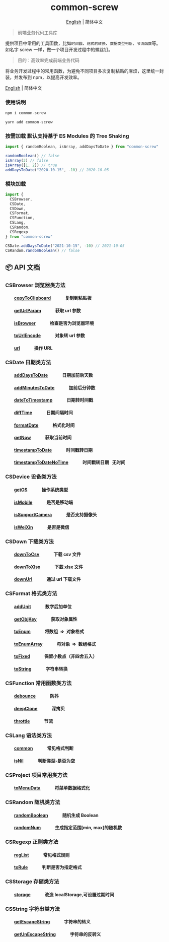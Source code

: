  <h1 align="center">common-screw</h1>
<div align="center">

[English](./README.md) | 简体中文

</div>

> 前端业务代码工具库

提供项目中常用的工具函数，比如`时间戳`、`格式的转换`、`数据类型判断`、`节流函数`等。如名字 screw 一样，做一个项目开发过程中的螺丝钉。

> 目的：高效率完成前端业务代码

将业务开发过程中的常用函数，为避免不同项目多次复制粘贴的麻烦，这里统一封装，并发布到 npm，以提高开发效率。

[English](./README.md) | 简体中文

### 使用说明

```js
npm i common-screw

```

```js
yarn add common-screw

```

### 按需加载 默认支持基于 ES Modules 的 Tree Shaking

```js
import { randomBoolean, isArray, addDaysToDate } from "common-screw"

randomBoolean() // false
isArray(3) // false
isArray([1, 2]) // true
addDaysToDate("2020-10-15", -10) // 2020-10-05
```

### 模块加载

```js
import {
  CSBrowser,
  CSDate,
  CSDown,
  CSFormat,
  CSFunction,
  CSLang,
  CSRandom,
  CSRegexp
} from "common-screw"

CSDate.addDaysToDate("2021-10-15", -10) // 2021-10-05
CSRandom.randomBoolean() // false
```

## :package: API 文档

### CSBrowser 浏览器类方法

#### &emsp;&emsp;[copyToClipboard](https://github.com/JainaXiong/common-screw/blob/main/src/browser/copyToClipboard.ts) &emsp;&emsp;&emsp;复制到粘贴板

#### &emsp;&emsp;[getUrlParam](https://github.com/JainaXiong/common-screw/blob/main/src/browser/getUrlParam.ts) &emsp;&emsp;&emsp;获取 url 参数

#### &emsp;&emsp;[isBrowser](https://github.com/JainaXiong/common-screw/blob/main/src/browser/isBrowser.ts) &emsp;&emsp;&emsp;检查是否为浏览器环境

#### &emsp;&emsp;[toUrlEncode](https://github.com/JainaXiong/common-screw/blob/main/src/browser/toUrlEncode.ts) &emsp;&emsp;&emsp;对象转 url 参数

#### &emsp;&emsp;[url](https://github.com/JainaXiong/common-screw/blob/main/src/browser/url.ts) &emsp;&emsp;&emsp;操作 URL

### CSDate 日期类方法

#### &emsp;&emsp;[addDaysToDate](https://github.com/JainaXiong/common-screw/blob/main/src/date/addDaysToDate.ts) &emsp;&emsp;&emsp;日期加前后天数

#### &emsp;&emsp;[addMinutesToDate](https://github.com/JainaXiong/common-screw/blob/main/src/date/addMinutesToDate.ts) &emsp;&emsp;&emsp;加前后分钟数

#### &emsp;&emsp;[dateToTimestamp](https://github.com/JainaXiong/common-screw/blob/main/src/date/dateToTimestamp.ts) &emsp;&emsp;&emsp;日期转时间戳

#### &emsp;&emsp;[diffTime](https://github.com/JainaXiong/common-screw/blob/main/src/date/diffTime.ts) &emsp;&emsp;&emsp;日期间隔时间

#### &emsp;&emsp;[formatDate](https://github.com/JainaXiong/common-screw/blob/main/src/date/formatDate.ts) &emsp;&emsp;&emsp;格式化时间

#### &emsp;&emsp;[getNow](https://github.com/JainaXiong/common-screw/blob/main/src/date/getNow.ts) &emsp;&emsp;&emsp;获取当前时间

#### &emsp;&emsp;[timestampToDate](https://github.com/JainaXiong/common-screw/blob/main/src/date/timestampToDate.ts) &emsp;&emsp;&emsp;时间戳转日期

#### &emsp;&emsp;[timestampToDateNoTime](https://github.com/JainaXiong/common-screw/blob/main/src/date/timestampToDateNoTime.ts) &emsp;&emsp;&emsp;时间戳转日期   无时间  

### CSDevice 设备类方法

#### &emsp;&emsp;[getOS](https://github.com/JainaXiong/common-screw/blob/main/src/device/getOS.ts) &emsp;&emsp;&emsp;操作系统类型

#### &emsp;&emsp;[isMobile](https://github.com/JainaXiong/common-screw/blob/main/src/device/isMobile.ts) &emsp;&emsp;&emsp;是否是移动端

#### &emsp;&emsp;[isSupportCamera](https://github.com/JainaXiong/common-screw/blob/main/src/device/isSupportCamera.ts) &emsp;&emsp;&emsp;是否支持摄像头

#### &emsp;&emsp;[isWeiXin](https://github.com/JainaXiong/common-screw/blob/main/src/device/isWeiXin.ts) &emsp;&emsp;&emsp;是否是微信

### CSDown 下载类方法

#### &emsp;&emsp;[downToCsv](https://github.com/JainaXiong/common-screw/blob/main/src/down/downToCsv.ts) &emsp;&emsp;&emsp;下载 csv 文件

#### &emsp;&emsp;[downToXlsx](https://github.com/JainaXiong/common-screw/blob/main/src/down/downToXlsx.ts) &emsp;&emsp;&emsp;下载 xlsx 文件

#### &emsp;&emsp;[downUrl](https://github.com/JainaXiong/common-screw/blob/main/src/down/downUrl.ts) &emsp;&emsp;&emsp;通过 url 下载文件

### CSFormat 格式类方法

#### &emsp;&emsp;[addUnit](https://github.com/JainaXiong/common-screw/blob/main/src/format/addUnit.ts) &emsp;&emsp;&emsp;数字后加单位

#### &emsp;&emsp;[getObjKey](https://github.com/JainaXiong/common-screw/blob/main/src/format/getObjKey.ts) &emsp;&emsp;&emsp;获取对象属性

#### &emsp;&emsp;[toEnum](https://github.com/JainaXiong/common-screw/blob/main/src/format/toEnum.ts) &emsp;&emsp;&emsp;将数组  =>  对象格式

#### &emsp;&emsp;[toEnumArray](https://github.com/JainaXiong/common-screw/blob/main/src/format/toEnumArray.ts) &emsp;&emsp;&emsp;将对象  =>  数组格式

#### &emsp;&emsp;[toFixed](https://github.com/JainaXiong/common-screw/blob/main/src/format/toFixed.ts) &emsp;&emsp;&emsp;保留小数点（非四舍五入）

#### &emsp;&emsp;[toString](https://github.com/JainaXiong/common-screw/blob/main/src/format/toString.ts) &emsp;&emsp;&emsp;字符串转换

### CSFunction 常用函数类方法

#### &emsp;&emsp;[debounce](https://github.com/JainaXiong/common-screw/blob/main/src/function/debounce.ts) &emsp;&emsp;&emsp;防抖

#### &emsp;&emsp;[deepClone](https://github.com/JainaXiong/common-screw/blob/main/src/function/deepClone.ts) &emsp;&emsp;&emsp;深拷贝

#### &emsp;&emsp;[throttle](https://github.com/JainaXiong/common-screw/blob/main/src/function/throttle.ts) &emsp;&emsp;&emsp;节流

### CSLang 语法类方法

#### &emsp;&emsp;[common](https://github.com/JainaXiong/common-screw/blob/main/src/lang/common.ts) &emsp;&emsp;&emsp;常见格式判断

#### &emsp;&emsp;[isNil](https://github.com/JainaXiong/common-screw/blob/main/src/lang/isNil.ts) &emsp;&emsp;&emsp;判断类型-是否为空

### CSProject 项目常用类方法

#### &emsp;&emsp;[toMenuData](https://github.com/JainaXiong/common-screw/blob/main/src/project/toMenuData.ts) &emsp;&emsp;&emsp;将菜单数据格式化

### CSRandom 随机类方法

#### &emsp;&emsp;[randomBoolean](https://github.com/JainaXiong/common-screw/blob/main/src/random/randomBoolean.ts) &emsp;&emsp;&emsp;随机生成 Boolean

#### &emsp;&emsp;[randomNum](https://github.com/JainaXiong/common-screw/blob/main/src/random/randomNum.ts) &emsp;&emsp;&emsp;生成指定范围[min, max]的随机数

### CSRegexp 正则类方法

#### &emsp;&emsp;[regList](https://github.com/JainaXiong/common-screw/blob/main/src/regexp/regList.ts) &emsp;&emsp;&emsp;常见格式规则

#### &emsp;&emsp;[toRule](https://github.com/JainaXiong/common-screw/blob/main/src/regexp/toRule.ts) &emsp;&emsp;&emsp;判断是否为指定格式

### CSStorage 存储类方法

#### &emsp;&emsp;[storage](https://github.com/JainaXiong/common-screw/blob/main/src/storage/storage.ts) &emsp;&emsp;&emsp;改造 localStorage,可设置过期时间

### CSString 字符串类方法

#### &emsp;&emsp;[getEscapeString](https://github.com/JainaXiong/common-screw/blob/main/src/string/getEscapeString.ts) &emsp;&emsp;&emsp;字符串的转义

#### &emsp;&emsp;[getUnEscapeString](https://github.com/JainaXiong/common-screw/blob/main/src/string/getUnEscapeString.ts) &emsp;&emsp;&emsp;字符串的反转义
